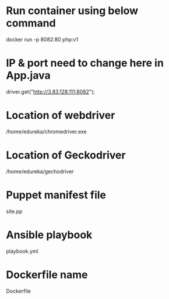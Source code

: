 # Run container using below command
docker run -p 8082:80 php:v1

# IP & port need to change here in App.java
driver.get("http://3.83.128.111:8082");

# Location of webdriver
/home/edureka/chromedriver.exe

# Location of Geckodriver
/home/edureka/gechodriver

# Puppet manifest file
site.pp

# Ansible playbook
playbook.yml

# Dockerfile name
Dockerfile




